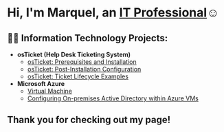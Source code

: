 <h1>Hi, I'm Marquel, an <a href="https://www.linkedin.com/in/marquel-stayer-2ab2a8261/">IT Professional</a>☺</h1>

<h2>👨‍💻 Information Technology Projects:</h2>

- <b>osTicket (Help Desk Ticketing System)</b>
  - [osTicket: Prerequisites and Installation](https://github.com/Quel19/osticket-prereqs)
  - [osTicket: Post-Installation Configuration](https://github.com/Quel19/post-install-config-)
  - [osTicket: Ticket Lifecycle Examples](https://github.com/Quel19/Ticket-Lifecycle-Examples)
- <b>Microsoft Azure</b>
  - [Virtual Machine](https://github.com/Quel19/Virtual-Machine)
  - [Configuring On-premises Active Directory within Azure VMs](https://github.com/Quel19/Active-Directory)

<h2>Thank you for checking out my page!</h2>

